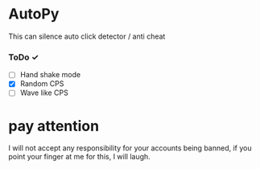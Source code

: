 # AutoPy
This can silence auto click detector / anti cheat
### ToDo ✓
- [ ] Hand shake mode
- [X] Random CPS
- [ ] Wave like CPS
# pay attention
I will not accept any responsibility for your accounts being banned, if you point your finger at me for this, I will laugh.
